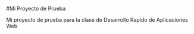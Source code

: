 #Mi Proyecto de Prueba

Mi proyecto de prueba para la clase de Desarrollo Rapido de Aplicaciones Web
